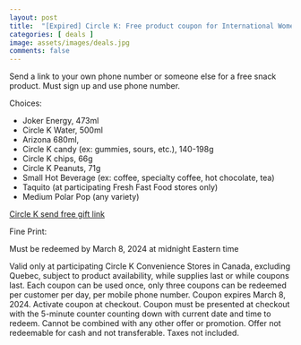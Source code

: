 ```yaml
---
layout: post
title:  "[Expired] Circle K: Free product coupon for International Women's Day (sent to mobile phone/app). Coupon expires March 8, 2024"
categories: [ deals ]
image: assets/images/deals.jpg
comments: false
---
```


Send a link to your own phone number or someone else for a free snack product.  Must sign up and use phone number.

Choices:
- Joker Energy, 473ml
- Circle K Water, 500ml
- Arizona 680ml,
- Circle K candy (ex: gummies, sours, etc.), 140-198g
- Circle K chips, 66g
- Circle K Peanuts, 71g
- Small Hot Beverage (ex: coffee, specialty coffee, hot chocolate, tea)
- Taquito (at participating Fresh Fast Food stores only)
- Medium Polar Pop (any variety)


[Circle K send free gift link](https://ii.circlek.coupons/inspire-inclusion)

Fine Print:

Must be redeemed by March 8, 2024 at midnight Eastern time

Valid only at participating Circle K Convenience Stores in Canada, excluding Quebec, subject to product availability, while supplies last or while coupons last. Each coupon can be used once, only three coupons can be redeemed per customer per day, per mobile phone number. Coupon expires March 8, 2024. Activate coupon at checkout. Coupon must be presented at checkout with the 5-minute counter counting down with current date and time to redeem. Cannot be combined with any other offer or promotion. Offer not redeemable for cash and not transferable. Taxes not included.